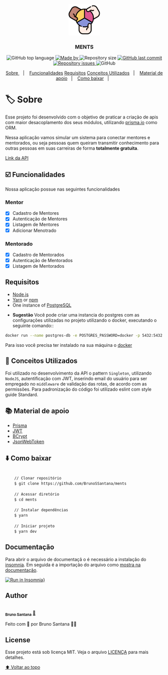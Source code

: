 <p align="center">
	<img alt="Logo" src=".github/assets/logo.png" height="100px" />
</p>

<h3 align="center">
  MENTS
</h3>

<p align="center">
  <img alt="GitHub top language" src="https://img.shields.io/github/languages/top/BrunoSSantana/ments">

  <a href="https://www.linkedin.com/in/bruno-santanas/">
    <img alt="Made by" src="https://img.shields.io/badge/made%20by-Bruno%20Santana-gree">
  </a>
  
  <img alt="Repository size" src="https://img.shields.io/github/repo-size/BrunoSSantana/ments">
  
  <a href="https://github.com/BrunoSSantana/ments/commits/master">
    <img alt="GitHub last commit" src="https://img.shields.io/github/last-commit/BrunoSSantana/ments">
  </a>
  
  <a href="https://github.com/BrunoSSantana/ments/issues">
    <img alt="Repository issues" src="https://img.shields.io/github/issues/BrunoSSantana/ments">
  </a>
  
  <img alt="GitHub" src="https://img.shields.io/github/license/BrunoSSantana/ments">
</p>

<p align="center">
  <a href="#-sobre"> Sobre </a>&nbsp;&nbsp;&nbsp;|&nbsp;&nbsp;&nbsp;
  <a href="#️-funcionalidades">Funcionalidades</a>
  <a href="#️-requisitos">Requisitos</a>
  <a href="#-conceitos-utilizados">Conceitos Utilizados</a>&nbsp;&nbsp;&nbsp;|&nbsp;&nbsp;&nbsp;
  <a href="#-material-de-apoio">Material de apoio</a>&nbsp;&nbsp;&nbsp;|&nbsp;&nbsp;&nbsp;
  <a href="#-como-baixar">Como baixar</a>&nbsp;&nbsp;&nbsp;|&nbsp;&nbsp;&nbsp;
</p>

# 🏷️ Sobre

Esse projeto foi desenvolvido com o objetivo de praticar a criação de apis com maior desacoplamento dos seus módulos, utilizando [prisma.io](https://www.prisma.io/) como ORM.

Nessa aplicação vamos simular um sistema para conectar mentores e mentorados, ou seja pessoas quem queiram transmitir conhecimento para outras pessoas em suas carreiras de forma **totalmente gratuita**.

[Link da API](https://brunossantana-ments.herokuapp.com/)

## ☑️ Funcionalidades
Nossa aplicação possue nas seguintes funcionalidades

### Mentor
- [x] Cadastro de Mentores
- [x] Autenticação de Mentores
- [x] Listagem de Mentores
- [x] Adicionar Menotrado 

### Mentorado
- [x] Cadastro de Mentorados
- [x] Autenticação de Mentorados
- [x] Listagem de Mentorados

## Requisitos

- [Node.js](https://nodejs.org/en/)
- [Yarn](https://yarnpkg.com/) or [npm](https://www.npmjs.com/)
- One instance of [PostgreSQL](https://www.postgresql.org/)

* **Sugestão**
Você pode criar uma instancia do postgres com as configurações utilizadas no projeto utilizando o docker, executando o seguinte comando::
```sh
docker run --name postgres-db -e POSTGRES_PASSWORD=docker -p 5432:5432 -d postgres
```
Para isso você precisa ter instalado na sua máquina o [docker](https://www.docker.com/)

## 📖  Conceitos Utilizados

Foi utilizado no desenvolvimento da API o pattern `Singleton`, utilizando `NodeJS`, autentificação com JWT, inserindo email do usuário para ser empregado no `middleware` de validação das rotas, de acordo com as permissões. Para padronização do código foi utilizado eslint com style guide Standard.

## 📚 Material de apoio

- [Prisma](prisma.io/)
- [JWT](https://jwt.io)
- [BCrypt](https://www.npmjs.com/package/bcrypt)
- [JsonWebToken](www.npmjs.com/package/jsonwebtoken)

## ⬇️ Como baixar
```bash

    // Clonar repositório
    $ git clone https://github.com/BrunoSSantana/ments

    // Acessar diretório
    $ cd ments

    // Instalar dependências
    $ yarn

    // Iniciar projeto
    $ yarn dev
```
## Documentação
  Para abrir o arquivo de documentaçã o é necessário a instalação do [insomnia](https://insomnia.rest/download). Em seguida é a importação do arquivo como [mostra na documentação](https://docs.insomnia.rest/insomnia/import-export-data).

[![Run in Insomnia}](https://insomnia.rest/images/run.svg)](doc/doc-ments.json)

## Author
<a href="https://github.com/BrunoSSantana/">
 <img style="border-radius: 50%;" src="https://avatars.githubusercontent.com/u/61945340?s=400&u=882004ebbccf5ae04e55fe4b27a5e704c3a95bab&v=4" width="100px;" alt=""/>
 <br />
 <sub><b>Bruno Santana</b></sub></a> <a href="https://github.com/BrunoSSantana/" title="Rocketseat">🚀</a>

Feito com 💜 por Bruno Santana 👋🏽

<!-- ## Acknowledgements -->
## License

Esse projeto está sob licença MIT. Veja o arquivo [LICENÇA](LICENSE.md) para mais detalhes.

[⬆ Voltar ao topo](#-sobre)
